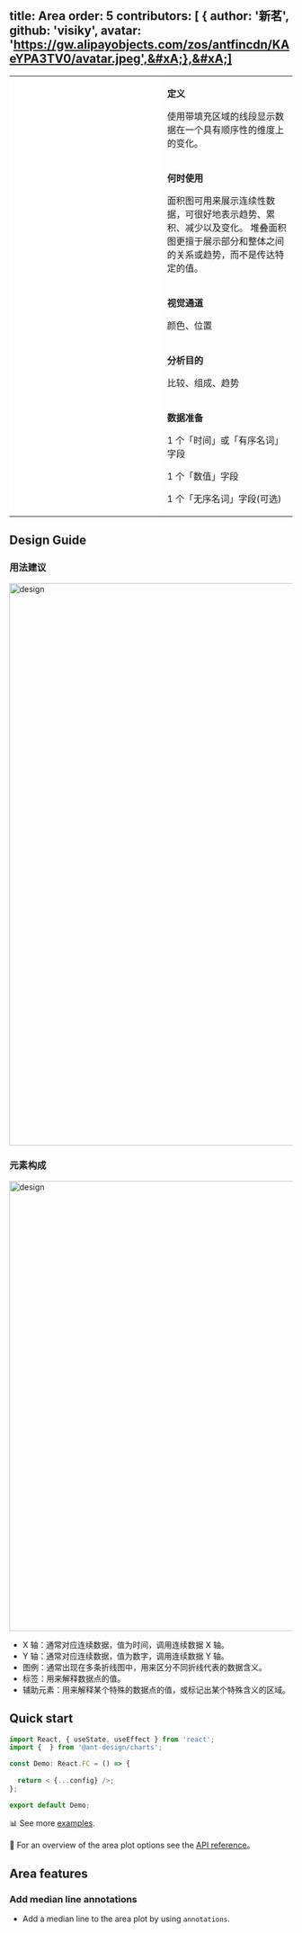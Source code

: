 

## title: Area&#xA;order: 5&#xA;contributors:&#xA;\[&#xA;{&#xA;author: '新茗',&#xA;github: 'visiky',&#xA;avatar: 'https://gw.alipayobjects.com/zos/antfincdn/KAeYPA3TV0/avatar.jpeg',&#xA;},&#xA;]

<div class="manual-docs">
  <div data-card-type="block" data-lake-card="table" id="pLwYV" class="">
      <table
        class="lake-table"
        style="width: 100%; outline: none; border-collapse: collapse"
      >
        <colgroup>
          <col width="425" span="1" />
          <col width="340" span="1" />
        </colgroup>
        <tbody>
          <tr style="height: 33px">
            <td colspan="1" rowspan="5" style="background: #fff">
              <playground path="area/basic/demo/basic.ts"></playground>
            </td>
            <td class="style1">
              <p><strong>定义</strong></p>
              <p>
                <span class="lake-fontsize-12"
                  >使用带填充区域的线段显示数据在一个具有顺序性的维度上的变化。</span
                >
              </p>
            </td>
          </tr>
            <tr style="height: 33px">
            <td class="style1">
              <p><strong>何时使用</strong></p>
              <p><span class="lake-fontsize-12">面积图可用来展示连续性数据，可很好地表示趋势、累积、减少以及变化。
               堆叠面积图更擅于展示部分和整体之间的关系或趋势，而不是传达特定的值。</span></p>
            </td>
          </tr>
          <tr style="height: 33px">
            <td class="style1">
              <p><strong>视觉通道</strong></p>
              <p><span class="lake-fontsize-12">颜色、位置</span></p>
            </td>
          </tr>
          <tr style="height: 33px">
            <td colspan="1">
              <p><strong>分析目的</strong></p>
              <p><span class="lake-fontsize-12">比较、组成、趋势</span></p>
            </td>
          </tr>
          <tr style="height: 33px">
            <td colspan="1">
              <p><strong>数据准备</strong></p>
              <p>
                <span class="lake-fontsize-12">1 个「时间」或「有序名词」字段</span>
              </p>
              <p><span class="lake-fontsize-12">1 个「数值」字段</span></p>
              <p>
                <span class="lake-fontsize-12">1 个「无序名词」字段(可选)</span>
              </p>
            </td>
          </tr>
        </tbody>
      </table>
    </div>

## Design Guide

### 用法建议

<img alt="design" src="https://gw.alipayobjects.com/mdn/rms_d314dd/afts/img/A*apZASYZEX68AAAAAAAAAAABkARQnAQ" width="1000">

### 元素构成

<img alt="design" src="https://gw.alipayobjects.com/mdn/rms_d314dd/afts/img/A*ENU-Q78K3w8AAAAAAAAAAABkARQnAQ" width="800">

<div class="design-guide-list">

*   X 轴：通常对应连续数据，值为时间，调用连续数据 X 轴。
*   Y 轴：通常对应连续数据，值为数字，调用连续数据 Y 轴。
*   图例：通常出现在多条折线图中，用来区分不同折线代表的数据含义。
*   标签：用来解释数据点的值。
*   辅助元素：用来解释某个特殊的数据点的值，或标记出某个特殊含义的区域。

</div>

## Quick start

<div class='sign'>

```ts
import React, { useState, useEffect } from 'react';
import {  } from '@ant-design/charts';

const Demo: React.FC = () => {
  
  return < {...config} />;
};

export default Demo;


```

</div>

📊 See more <a href="/en/examples/area/basic" target='blank'>examples</a>.

🎨 For an overview of the area plot options see the [API reference](/en/docs/api/plots/area)。

## Area features

### Add median line annotations

*   Add a median line to the area plot by using `annotations`.

<playground path="component/annotation/demo/area-with-line-annotation.ts" rid="area-line-annotations"></playground>

</div>
